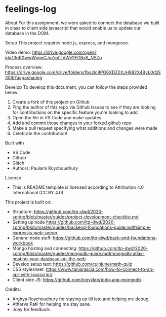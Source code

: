 # feelings-log

About
For this assignment, we were asked to connect the database we built in class to client side javascript that would enable us to update our database in the DOM.

Setup
This project requires node.js, express, and mongoose.

Video demo: 
https://drive.google.com/open?id=13qR0wwWvqnCJp7rpfTVWeYFGBxK_NSZo

Process overview: 
https://drive.google.com/drive/folders/1bgzlc8PG6XDZ2XJH882X4ByL0rQS30Ri?usp=sharing

Develop
To develop this document, you can follow the steps provided below:
1. Create a fork of this project on Github
2. Ping the author of this repo via Github Issues to see if they are looking for contributions on the specific feature you're looking to add
3. Open the file in VS Code and make updates
4. Add and commit those changes in your forked github repo
5. Make a pull request specifying what additions and changes were made
6. Celebrate the contribution!

Built with
- VS Code
- Github
- Glitch
- Authors: Paulami Roychoudhury

License
- This is README template is licensed according to Attribution 4.0 International (CC BY 4.0)

This project is built on:
- Structure: https://github.com/itp-dwd/2020-spring/blob/master/guides/project-development-checklist.md
- Setting up node https://github.com/itp-dwd/2020-spring/blob/master/guides/backend-foundations-guide.md#simple-expressjs-web-server
- General node stuff: https://github.com/itp-dwd/back-end-foundations-workbook
- Mongo hosting and connecting: https://github.com/itp-dwd/2020-spring/blob/master/guides/mongodb-guide.md#mongodb-atlas-hosting-your-database-on-the-web
- Develop setup text: https://github.com/cuinjune/math-quiz
- CSS stylesheet: https://www.taniarascia.com/how-to-connect-to-an-api-with-javascript/
- Client side JS: https://github.com/joeyklee/todo-app-mongodb

Credits:
- Arghya Roychoudhury for staying up till late and helping me debug.
- Atharva Patil for helping me stay sane.
- Joey for feedback.
